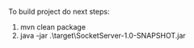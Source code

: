To build project do next steps:
1. mvn clean package
2. java -jar .\target\SocketServer-1.0-SNAPSHOT.jar
